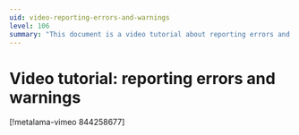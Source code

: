 ```yaml
---
uid: video-reporting-errors-and-warnings
level: 106
summary: "This document is a video tutorial about reporting errors and warnings, hosted on Vimeo and provided by Metalama."
---
```


# Video tutorial: reporting errors and warnings

[!metalama-vimeo 844258677]
